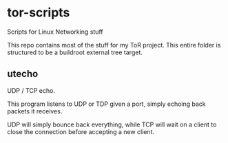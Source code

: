 # tor-scripts
Scripts for Linux Networking stuff

This repo contains most of the stuff for my ToR project. This entire folder is structured to be a buildroot external tree target.

## utecho
UDP / TCP echo.

This program listens to UDP or TDP given a port, simply echoing back packets it receives. 

UDP will simply bounce back everything, while TCP will wait on a client to close the connection before accepting a new client.
